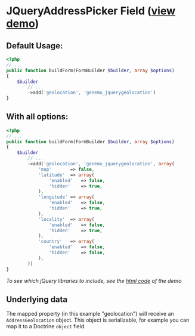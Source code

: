 # JQueryAddressPicker Field ([view demo](http://xilinus.com/jquery-addresspicker/demos/))

## Default Usage:

``` php
<?php
// ...
public function buildForm(FormBuilder $builder, array $options)
{
    $builder
        // ...
        ->add('geolocation', 'genemu_jquerygeolocation')
}
```

## With all options:
``` php
<?php
// ...
public function buildForm(FormBuilder $builder, array $options)
{
    $builder
        // ...
        ->add('geolocation', 'genemu_jquerygeolocation', array(
            'map'       => false,
            'latitude'  => array(
                'enabled'   => false,
                'hidden'    => true,
            ),
            'longitude' => array(
                'enabled'   => false,
                'hidden'    => true,
            ),
            'locality'  => array(
                'enabled'   => false,
                'hidden'    => true,
            ),
            'country'   => array(
                'enabled'   => false,
                'hidden'    => false,
            ),
        ))
}
```

*To see which jQuery libraries to include, see the [html code](https://github.com/sgruhier/jquery-addresspicker/blob/master/demos/index.html) of the demo*

## Underlying data

The mapped property (in this example "geolocation") will receive an ``AddressGeolocation`` object.
This object is serializable, for example you can map it to a Doctrine `object` field.
